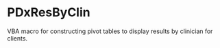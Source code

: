 # PDxResByClin
VBA macro for constructing pivot tables to display results by clinician for clients.
